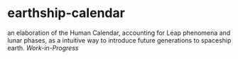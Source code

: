 # earthship-calendar
an elaboration of the Human Calendar, accounting for Leap phenomena and lunar phases, as a intuitive way to introduce future generations to spaceship earth. *Work-in-Progress*
